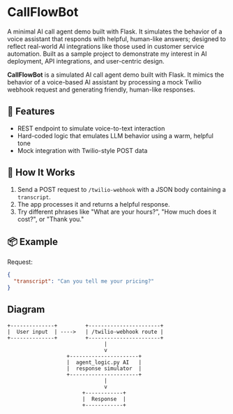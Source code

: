 # CallFlowBot
A minimal AI call agent demo built with Flask. It simulates the behavior of a voice assistant that responds with helpful, human-like answers; designed to reflect real-world AI integrations like those used in customer service automation. Built as a sample project to demonstrate my interest in AI deployment, API integrations, and user-centric design.

**CallFlowBot** is a simulated AI call agent demo built with Flask. It mimics the behavior of a voice-based AI assistant by processing a mock Twilio webhook request and generating friendly, human-like responses.

## 🧠 Features
- REST endpoint to simulate voice-to-text interaction
- Hard-coded logic that emulates LLM behavior using a warm, helpful tone
- Mock integration with Twilio-style POST data

## 🚀 How It Works
1. Send a POST request to `/twilio-webhook` with a JSON body containing a `transcript`.
2. The app processes it and returns a helpful response.
3. Try different phrases like "What are your hours?", "How much does it cost?", or "Thank you."

## 📦 Example
Request:
```json
{
  "transcript": "Can you tell me your pricing?"
}
```

## Diagram

```
+--------------+         +-----------------------+
|  User input  | ---->   | /twilio-webhook route |
+--------------+         +-----------------------+
                               |
                               v
                   +----------------------+
                   |  agent_logic.py AI   |
                   |  response simulator  |
                   +----------------------+
                               |
                               v
                        +------------+
                        |  Response  |
                        +------------+
```
